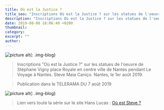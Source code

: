```yaml
---
title: Où est la Justice ?
title_seo: "Inscriptions Où est la Justice ? sur les statues de l'oeuvre de Stéphane Vigny place Royale en centre ville de Nantes. Steve Maia Caniço."
description: "Inscriptions Où est la Justice ? sur les statues de l'oeuvre de Stéphane Vigny place Royale en centre ville de Nantes. Steve Maia Caniço."
date: 2019-08-08 18:06:40 +0200
thumbnail:
category:
excerpt: ""
author:
---
```

![picture alt](/images/ouestlajustice_01.jpg "Où est la Justice ?"){: .img-blog}

> Inscriptions "Où est la Justice ?" sur les statues de l'oeuvre de Stéphane Vigny place Royale en centre ville de Nantes pendant Le Voyage à Nantes. Steve Maia Caniço. Nantes, le 1er août 2019.


> Publication dans le TELERAMA DU 7 août 2019 

![picture alt](/images/publications/publication_32.jpg "Où est la Justice ?"){: .img-blog}

> Lien vers toute la série sur le site Hans Lucas : [Où est Steve ?](http://hanslucas.com/mthomasset/photo/25518)

